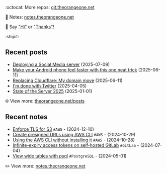 <!-- Automatically generated - do not edit directly -->

:octocat: More repos: [git.theorangeone.net](https://git.theorangeone.net/)

:pencil: Notes: [notes.theorangeone.net](https://notes.theorangeone.net/)

:wave: Say ["Hi"](https://theorangeone.net/contact/) or ["Thanks"](https://theorangeone.net/support/)!

:shipit:

## Recent posts


- [Deploying a Social Media server](https://theorangeone.net/posts/social-media-server/) (2025-07-09)
- [Make your Android phone feel faster with this one neat trick](https://theorangeone.net/posts/android-animations/) (2025-06-11)
- [Replacing Cloudflare: My domain move](https://theorangeone.net/posts/replacing-cloudflare/) (2025-06-11)
- [I'm done with Twitter](https://theorangeone.net/posts/im-done-with-twitter/) (2025-04-05)
- [State of the Server 2025](https://theorangeone.net/posts/state-of-the-server-2025/) (2025-01-01)

:globe_with_meridians: View more: [theorangeone.net/posts](https://theorangeone.net/posts/)

## Recent notes


- [Enforce TLS for S3](https://notes.theorangeone.net/notes/infrastructure/s3-require-tls/) `#AWS` - (2024-12-10)
- [Create presigned URLs using AWS CLI](https://notes.theorangeone.net/notes/infrastructure/aws-presigned-urls-cli/) `#AWS` - (2024-10-29)
- [Using the AWS CLI without installing it](https://notes.theorangeone.net/notes/infrastructure/aws-cli-without-installing/) `#AWS` - (2024-10-28)
- [Infinite-expiry access tokens on self-hosted GitLab](https://notes.theorangeone.net/notes/gitlab-infinite-expiry-access-tokens/) `#GitLab` - (2024-07-04)
- [View wide tables with psql](https://notes.theorangeone.net/notes/database/psql-expanded-display/) `#PostgreSQL` - (2024-05-01)

:pencil2: View more: [notes.theorangeone.net](https://notes.theorangeone.net/)